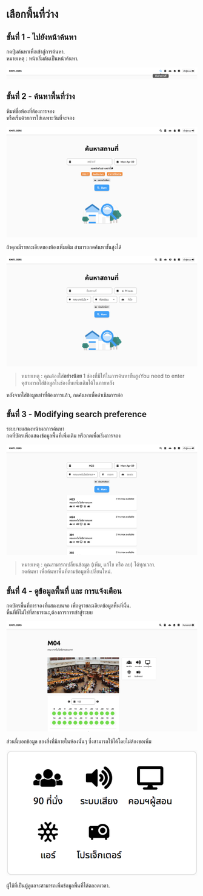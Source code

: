 # เลือกพื้นที่ว่าง

## ขั้นที่ 1 - ไปยังหน้าค้นหา
กดปุ่มค้นหาเพื่อเข้าสู่การค้นหา.<br>
หมายเหตุ : หน้าเริ่มต้นเป็นหน้าค้นหา.

![](../../img/navigation-bar/search-button.png)

## ขั้นที่ 2 - ค้นหาพื้นที่ว่าง
พิมพ์ชื่อห้องที่ต้องการจอง<br>
หรือเริ่มด้วยการใส่เฉพาะวันที่จะจอง

![Search Page](../../img/search-page/simple.png)

ถ้าคุณมีรายละเอียดของห้องเพิ่มเติม สามารถกดค้นหาขั้นสูงได้

![Search Page](../../img/search-page/advanced.png)

> หมายเหตุ : คุณต้องใส่**อย่างน้อย** 1 ช่องที่มีให้ในการค้นหาขั้นสูงYou need to enter<br>
คุสามารถใส่ข้อมูลในช่องอื่นเพิ่มเติมได้ในภายหลัง

หลังจากใส่ข้อมูลเท่าที่ต้องการแล้ว, กดค้นหาเพื่อดำเนินการต่อ

## ขั้นที่ 3 - Modifying search preference
ระบบจะแสดงหน้าผลการค้นหา<br>
กดที่บัตรเพื่อแสดงข้อมูลพื้นที่เพิ่มเติม หรือกดเพื่อเริ่มการจอง

![Search Result without filter on](../../img/search-result/simple.png)

> หมายเหตุ : คุณสามารถเปลี่ยนข้อมูล (เพิ่ม, แก้ไข หรือ ลบ) ได้ทุกเวลา. <br>
กดค้นหา เพื่อค้นหาพื้นที่ตามข้อมูลที่เปลี่ยนใหม่.

## ขั้นที่ 4 - ดูข้อมูลพื้นที่ และ การแจ้งเตือน
กดบัตรพื้นที่การจองที่แสดงบนจอ เพื่อดูรายละเอียดข้อมูลพื้นที่นั้น.<br>
พื้นที่ที่ไม่ใช่ที่สาธารณะ,ต้องการการเข้าสู่ระบบ

![Overall room information](../../img/room-info/overall.png)

ส่วนนี้บอกข้อมูล ของสิ่งที่มีภายในห้องนั้นๆ ซึ่งสามารถใช้ได้โดยไม่ต้องขอเพิ่ม

![Provided amenity](../../img/room-info/room-amenity.png)

ผู้ใช้ที่เป็นผู้ดูแลจะสามารถเพิ่มข้อมูลพื้นที่ได้ตลอดเวลา.


